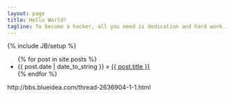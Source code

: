 ```yaml
---
layout: page
title: Hello World!
tagline: To become a hacker, all you need is dedication and hard work. 
---
```

{% include JB/setup %}

<ul class="posts">
  {% for post in site.posts %}
    <li><span>{{ post.date | date_to_string }}</span> &raquo; <a href="{{ BASE_PATH }}{{ post.url }}">{{ post.title }}</a></li>
  {% endfor %}
</ul>
http://bbs.blueidea.com/thread-2636904-1-1.html
 